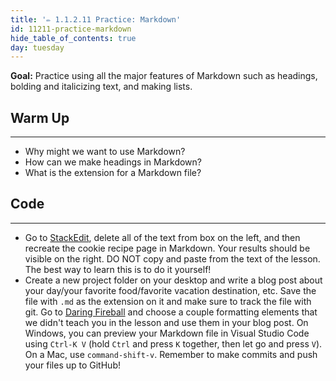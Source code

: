 ```yaml
---
title: '✏️ 1.1.2.11 Practice: Markdown'
id: 11211-practice-markdown
hide_table_of_contents: true
day: tuesday
---
```


**Goal:** Practice using all the major features of Markdown such as headings, bolding and italicizing text, and making lists.

## Warm Up

---

* Why might we want to use Markdown?
* How can we make headings in Markdown?
* What is the extension for a Markdown file?

## Code
---

* Go to [StackEdit](https://stackedit.io/app#), delete all of the text from box on the left, and then recreate the cookie recipe page in Markdown. Your results should be visible on the right. DO NOT copy and paste from the text of the lesson. The best way to learn this is to do it yourself!
* Create a new project folder on your desktop and write a blog post about your day/your favorite food/favorite vacation destination, etc. Save the file with `.md` as the extension on it and make sure to track the file with git.  Go to [Daring Fireball](http://daringfireball.net/projects/markdown/syntax) and choose a couple formatting elements that we didn't teach you in the lesson and use them in your blog post. On Windows, you can preview your Markdown file in Visual Studio Code using `Ctrl-K V` (hold `Ctrl` and press `K` together, then let go and press `V`). On a Mac, use `command-shift-v`. Remember to make commits and push your files up to GitHub! 
